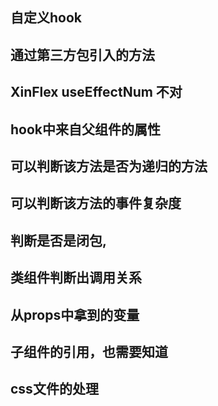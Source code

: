 ## 自定义hook
## 通过第三方包引入的方法
## XinFlex useEffectNum 不对
## hook中来自父组件的属性
## 可以判断该方法是否为递归的方法
## 可以判断该方法的事件复杂度
## 判断是否是闭包,


## 类组件判断出调用关系

## 从props中拿到的变量
## 子组件的引用，也需要知道
## css文件的处理